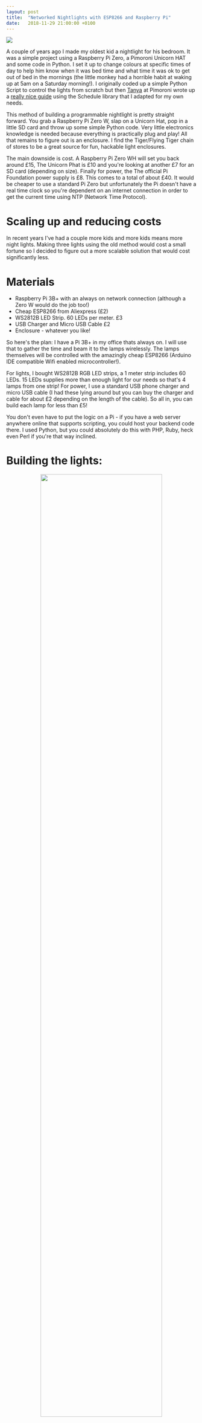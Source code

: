 ```yaml
---
layout: post
title:  "Networked Nightlights with ESP8266 and Raspberry Pi"
date:   2018-11-29 21:00:00 +0100
---
```


<img src="/static/img/nightlight.jpg">
  
A couple of years ago I made my oldest kid a nightlight for his bedroom. It was a simple project using a Raspberry Pi Zero, a Pimoroni Unicorn HAT and some code in Python. I set it up to change colours at specific times of day to help him know when it was bed time and what time it was ok to get out of bed in the mornings (the little monkey had a horrible habit at waking up at 5am on a Saturday morning!). I originally coded up a simple Python Script to control the lights from scratch but then [Tanya](https://twitter.com/tanurai) at Pimoroni wrote up a [really nice guide](https://learn.pimoroni.com/tutorial/tanya/cute-alarm-clock) using the Schedule library that I adapted for my own needs.

This method of building a programmable nightlight is pretty straight forward. You grab a Raspberry Pi Zero W, slap on a Unicorn Hat, pop in a little SD card and throw up some simple Python code. Very little electronics knowledge is needed because everything is practically plug and play! All that remains to figure out is an enclosure. I find the Tiger/Flying Tiger chain of stores to be a great source for fun, hackable light enclosures.

The main downside is cost. A Raspberry Pi Zero WH will set you back around £15, The Unicorn Phat is £10 and you're looking at  another £7 for an SD card (depending on size). Finally for power, the The official Pi Foundation power supply is £8. This comes to a total of about £40. It would be cheaper to use a standard Pi Zero but unfortunately the Pi doesn't have a real time clock so you're dependent on an internet connection in order to get the current time using NTP (Network Time Protocol).

Scaling up and reducing costs
==

In recent years I've had a couple more kids and more kids means more night lights. Making three lights using the old method would cost a small fortune so I decided to figure out a more scalable solution that would cost significantly less.

Materials
===

* Raspberry Pi 3B+ with an always on network connection (although a Zero W would do the job too!)
* Cheap ESP8266 from Aliexpress (£2)
* WS2812B LED Strip. 60 LEDs per meter. £3
* USB Charger and Micro USB Cable £2
* Enclosure - whatever you like!

So here's the plan: I have a Pi 3B+ in my office thats always on. I will use that to gather the time and beam it to the lamps wirelessly. The lamps themselves will be controlled with the amazingly cheap ESP8266 (Arduino IDE compatible Wifi enabled microcontroller!).

For lights, I bought WS2812B RGB LED strips, a 1 meter strip includes 60 LEDs. 15 LEDs supplies more than enough light for our needs so that's 4 lamps from one strip! For power, I use a standard USB phone charger and micro USB cable (I had these lying around but you can buy the charger and cable for about £2 depending on the length of the cable). So all in, you can build each lamp for less than £5!

You don't even have to put the logic on a Pi - if you have a web server anywhere online that supports scripting, you could host your backend code there. I used Python, but you could absolutely do this with PHP, Ruby, heck even Perl if you're that way inclined.

Building the lights:
==

<center><img src="/static/img/fritzing.png" width="80%"></center>

Time for some soldering! Trim the LED strips into appropriate lengths (15 works well), cutting along the cut marks and solder on some stiff hookup wire making sure to attatch them to the data-in side of the strip. Attatch the positive wire to the 5v pin on the ESP8266, the ground to ground and the data pin to D3 (you can change this but you'll also need to update the code). 

I then gently loop over the strip and hotglue it to itself to create a "bulb" of sorts. Rinse and repeat for each lamp. I also add a little hot glue around the wires for strain relief. Upload the code and stick it in the enclosure of your choosing.

<img src="/static/img/IMG_7437.jpg">

Initially I was using strips of 25 LEDs per lamp but I found the power draw was often too much for the ESP8266 and was causing random dropouts on the wifi connection so I reduced the number down to 16 which was still more than enough.

The Raspberry Pi
==

If you haven't done this already, get a Raspberry Pi up and running with the latest version of Raspian and [install Flask using PIP](https://projects.raspberrypi.org/en/projects/python-web-server-with-flask/2). 

The code is pretty simple, it fires up a simple web server using the Flask library, gets the time and then converts the time into a decimal for easy handling (for example 07:30 becomes 7.5). It then uses some simple logic to define the colours and brightness and then concatenates them into a simple string that it outputs as a very basic text document.

In your home directory, create a file called `app.py` and add the following code:

{% highlight python %}

from flask import Flask, request
import datetime

app = Flask(__name__)

@app.route('/')

def index():

	# get the time
	a = datetime.datetime.now().time()

	# convert time to a float
	mytime = a.hour+a.minute/60.0

	# default to off
	color = "0,0,0,0"

	if(mytime > 7):

		r = 0
		g = 255
		b = 0
		a = 255

	if(mytime > 9):

		r = 255
		g = 255
		b = 255
		a = 255

	color = str(r) + "," + str(g) + "," + str(b) + "," + str(a)

	return color

if __name__ == '__main__':
    app.run(debug=True, host='0.0.0.0', port=999)

{% endhighlight %}

This is a simple example that starts off with all LEDs set to off, turns green at 7am and then white at 9am. You can add additional logic if you want more steps in your lights (in mine I have them start off red at 5am and slowly fade through orange, to yellow to white to simulate a sunrise, then I have additional logic that sets them to my kids favourite colours during the day).

You can fire up the web server by simply typing `sudo python app.py` on the command line and then you can visit the server in your browser using it's hostname or IP to see if it's working. Assuming the name of your Pi on the network is "mypi" you should be able to see your Pi at `://mypi.local:999` and the output in your browser should be something like `255,0,0,255`.

You can now disable the web server using `ctrl+c`

Next we need it to boot up automatically when the Pi is switched on. That's easy, just type `crontab -e` on the command line and then scroll to the bottom and add the following line: 

`@reboot /home/pi/app.py`

Then just to be sure, reboot the Pi (`sudo reboot`) and then test the URL in the browser again. If all is well, you can move onto putting the software onto the ESP8266!

The ESP8266
==

<img src="/static/img/IMG_7435.jpg">

What happens on the ESP8266 is pretty simple. It connects to the network then performs an http get request to a web page where it expects to see four values separated by commas in plain text; a red, green and blue value to generate an RGB colour and a brightness value. It chops this string into individual numbers and then pushes them out to the LED strip using the FastLED library. It'll repeat this every 60 seconds or so (this is adjustable depending on how close to real time you need your lights to be).

Simply copy this code into the Arduino IDE and modify the constant definitions at the top of the file to suit your needs. You'll need to add your wifi details and the address to the web server that's serving up the colours and you'll need to install the FastLED and ESP8266 Libraries in the Arduino IDE. Once you're happy compile and publish the code to the ESP8266

{% highlight python %}

#include <ESP8266WiFi.h>
#include <ESP8266HTTPClient.h>
#include <FastLED.h>

FASTLED_USING_NAMESPACE

#define DATA_PIN    3
#define LED_TYPE    WS2812
#define COLOR_ORDER GRB
#define NUM_LEDS    15
#define WIFI_SSID   "your wifi network name here!"
#define WIFI_PWD    "Your wifi password"
#define HOST_NAME   "NightLight01"
#define DATA_SRC    "URL for the location of your little API"


#define BRIGHTNESS          90
#define FRAMES_PER_SECOND  120

CRGB leds[NUM_LEDS];

// function to explode strings
String getValue(String data, char separator, int index) {
  int found = 0;
  int strIndex[] = {0, -1};
  int maxIndex = data.length()-1;
  for(int i=0; i<=maxIndex && found<=index; i++){
    if(data.charAt(i)==separator || i==maxIndex){
        found++;
        strIndex[0] = strIndex[1]+1;
        strIndex[1] = (i == maxIndex) ? i+1 : i;
    }
  }
  return found>index ? data.substring(strIndex[0], strIndex[1]) : "";
}

void setup() {

  Serial.begin(230400);

  // tell FastLED about the LED strip configuration
  FastLED.addLeds<LED_TYPE,DATA_PIN,COLOR_ORDER>(leds, NUM_LEDS).setCorrection(TypicalLEDStrip);

  // set master brightness control
  FastLED.setBrightness(BRIGHTNESS);

  WiFi.begin(WIFI_SSID, WIFI_PWD);
  WiFi.hostname(HOST_NAME);

  while (WiFi.status() != WL_CONNECTED) {
    delay(100); 
    Serial.println("Connecting.");
  }

}

void loop() {

  delay(1000);

  if (WiFi.status() == WL_CONNECTED) { //Check WiFi connection status

    HTTPClient http;		// Declare an object of class HTTPClient
    http.begin(DATA_SRC);	// Specify request destination
    int httpCode = http.GET();  // Send the request

    if (httpCode > 0) { 

      String payload = http.getString();   
      Serial.println(payload);             

      int r = getValue(payload, ',', 0).toInt();
      int g = getValue(payload, ',', 1).toInt();
      int b = getValue(payload, ',', 2).toInt();
      int a = getValue(payload, ',', 3).toInt();

      FastLED.setBrightness(a);

      for (int i=0; i <= NUM_LEDS; i++) {
        leds[i].setRGB(r,g,b); 
      }
      FastLED.show();

    }

    http.end();   //Close connection

  }

  // pause for 60 seconds
  delay(1000*60); 

}

{% endhighlight %}

If all went to plan, you should now have a networked night light up and running that changes colour depending on the time of day. Of course, there's no need to limit yourself. Your Python script can decide its colours in all kinds of ways, you could randomly generate colours, set them based on the weather or even pull data from a public API like Cheerlights and let Twitter decide the colour of your lights! There's also no need to wrap them in a kids nightlight - you could install the lights in a fancy floor lamp, plant pots, on headboards or even behind the TV. Once you have the basic pieces described here, the rest is all up to your imagination.

Thanks for taking the time to read this. I would love to see what you made. If you do make anything based on this, please share your projects, suggestions and questions with me on Twitter ([@awarburton](http://twitter.com/awarburton)).

Finally - thanks to [Jaap](https://twitter.com/tjaap) and [Mike](https://twitter.com/recantha) for helping proof-read and tweak my horrible writing! ♥

<img src="/static/img/IMG_7438.jpg">

